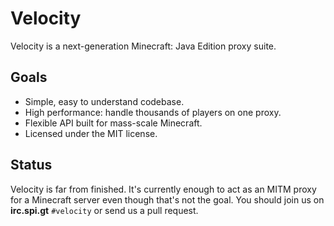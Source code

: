 # Velocity

Velocity is a next-generation Minecraft: Java Edition proxy suite.

## Goals

* Simple, easy to understand codebase.
* High performance: handle thousands of players on one proxy.
* Flexible API built for mass-scale Minecraft.
* Licensed under the MIT license.

## Status

Velocity is far from finished. It's currently enough to act as an MITM
proxy for a Minecraft server even though that's not the goal. You should
join us on **irc.spi.gt** `#velocity` or send us a pull request.
